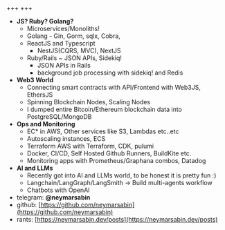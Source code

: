 +++
+++
- **JS? Ruby? Golang?**
  - Microservices/Monoliths! 
  - Golang - Gin, Gorm, sqlx, Cobra,  
  - ReactJS and Typescript
    - NestJS(CQRS, MVC), NextJS
  - Ruby/Rails ~ JSON APIs, Sidekiq!
    - JSON APIs in Rails 
    - background job processing with sidekiq! and Redis
- **Web3 World**
  - Connecting smart contracts with API/Frontend with Web3JS, EthersJS
  - Spinning Blockchain Nodes, Scaling Nodes
  - I dumped entire Bitcoin/Ethereum blockchain data into PostgreSQL/MongoDB
- **Ops and Monitoring**
  - EC* in AWS, Other services like S3, Lambdas etc..etc
  - Autoscaling instances, ECS
  - Terraform AWS with Terraform, CDK, pulumi
  - Docker, CI/CD, Self Hosted Github Runners, BuildKite etc.
  - Monitoring apps with Prometheus/Graphana combos, Datadog
- **AI and LLMs**
  - Recently got into AI and LLMs world, to be honest it is pretty fun :) 
  - Langchain/LangGraph/LangSmith -> Build multi-agents workflow 
  - Chatbots with OpenAI
- telegram: **@neymarsabin**
- github: [https://github.com/neymarsabin](https://github.com/neymarsabin)
- rants: [https://neymarsabin.dev/posts](https://neymarsabin.dev/posts)
<!--more-->
